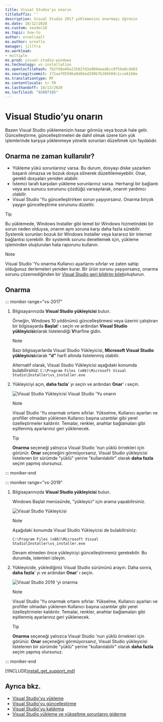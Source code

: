 ```yaml
---
title: Visual Studio’yu onarın
titleSuffix: ''
description: Visual Studio 2017 yüklemesini onarmayı öğrenin
ms.date: 10/12/2020
ms.custom: seodec18
ms.topic: how-to
author: ornellaalt
ms.author: ornella
manager: jillfra
ms.workload:
- multiple
ms.prod: visual-studio-windows
ms.technology: vs-installation
ms.openlocfilehash: 7b2fd0a49a235827d3a9094aad6cc0f59a0cd403
ms.sourcegitcommit: 172aaf05596a9d8ded298b7b104569c1cce6160e
ms.translationtype: MT
ms.contentlocale: tr-TR
ms.lasthandoff: 10/13/2020
ms.locfileid: "92007105"
---
```

# <a name="repair-visual-studio"></a>Visual Studio’yu onarın

Bazen Visual Studio yüklemenizin hasar görmüş veya bozuk hale gelir. Güncelleştirme, güncelleştirmeleri de dahil olmak üzere tüm yük işlemlerinde karşıya yüklenmeye yönelik sorunları düzeltmek için faydalıdır.

## <a name="when-to-use-repair"></a>Onarma ne zaman kullanılır?
* Yükleme yükü sorunlarınız varsa. Bu durum, dosyayı diske yazarken başarılı olmazsa ve bozuk dosya silinerek düzeltilemeyebilir. Onar, gerekli dosyaları yeniden alabilir. 
* İstemci tarafı karşıdan yükleme sorunlarınız varsa. Herhangi bir bağlantı veya ara sunucu sorununu çözdüğü varsayılarak, onarım yardımcı olabilir. 
* Visual Studio 'Yu güncelleştirirken sorun yaşıyorsanız. Onarma birçok yaygın güncelleştirme sorununu düzeltir. 

> [!TIP] 
> Bu yüklemede, Windows Installer gibi temel bir Windows hizmetindeki bir sorun neden olduysa, onarım aynı soruna karşı daha fazla sürebilir. Systemik sorunları bozuk bir Windows Installer veya kararsız bir internet bağlantısı içerebilir. Bir systemik sorunu denetlemek için, yükleme işleminden oluşturulan hata raporunu kullanın.

> [!NOTE] 
> Visual Studio 'Yu onarma Kullanıcı ayarlarını sıfırlar ve zaten sahip olduğunuz derlemeleri yeniden kurar. Bir ürün sorunu yaşıyorsanız, onarma sorunu çözemediğinden bir [Visual Studio geri bildirim bileti](https://developercommunity.visualstudio.com/content/problem/post.html?space=8)oluşturun.

## <a name="how-to-repair"></a>Onarma
::: moniker range="vs-2017"

1. Bilgisayarınızda **Visual Studio yükleyicisi** bulun.

     Örneğin, Windows 10 yıldönümü güncelleştirmesi veya üzerini çalıştıran bir bilgisayarda **Başlat**' ı seçin ve ardından **Visual Studio yükleyicisi**olarak listelendiği **V**harfine gidin.

   > [!NOTE]
   > Bazı bilgisayarlarda Visual Studio Yükleyicisi, **Microsoft Visual Studio yükleyicisi**olarak **"d"** harfi altında listelenmiş olabilir.
   >
   > Alternatif olarak, Visual Studio Yükleyicisi aşağıdaki konumda bulabilirsiniz: `C:\Program Files (x86)\Microsoft Visual Studio\Installer\vs_installer.exe`

1. Yükleyiciyi açın, **daha fazla**' yı seçin ve ardından **Onar**' ı seçin.

    ![Visual Studio Yükleyicisi Visual Studio 'Yu onarın](media/repair-visual-studio.png "Visual Studio Yükleyicisi Visual Studio 'Yu onarın")

   > [!NOTE]
   > Visual Studio 'Yu onarmak ortamı sıfırlar. Yükselme, Kullanıcı ayarları ve profiller olmadan yüklenen Kullanıcı başına uzantılar gibi yerel özelleştirmeler kaldırılır. Temalar, renkler, anahtar bağlamaları gibi eşitlenmiş ayarlarınız geri yüklenecek.
   >

   > [!TIP]
   > **Onarma** seçeneği yalnızca Visual Studio 'nun yüklü örnekleri için görünür. **Onar** seçeneğini görmüyorsanız, Visual Studio yükleyicisi listelenen bir sürümde "yüklü" yerine "kullanılabilir" olarak **daha fazla** seçim yapmış olursunuz.

::: moniker-end

::: moniker range="vs-2019"

1. Bilgisayarınızda **Visual Studio yükleyicisi** bulun.

     Windows Başlat menüsünde, "yükleyici" için arama yapabilirsiniz.

     ![Visual Studio Yükleyicisi](media/vs-2019/visual-studio-installer.png "Visual Studio Yükleyicisi arayın")

     > [!NOTE]
     > Aşağıdaki konumda Visual Studio Yükleyicisi de bulabilirsiniz:
     >
     > `C:\Program Files (x86)\Microsoft Visual Studio\Installer\vs_installer.exe`

    Devam etmeden önce yükleyiciyi güncelleştirmeniz gerekebilir. Bu durumda, istemleri izleyin.

1. Yükleyicide, yüklediğiniz Visual Studio sürümünü arayın. Daha sonra, **daha fazla**' yı ve ardından **Onar**' ı seçin.

     ![Visual Studio 2019 'yi onarma](media/vs-2019/vs-installer-repair.png "Visual Studio 2019 'yi onarma")

   > [!NOTE]
   > Visual Studio 'Yu onarmak ortamı sıfırlar. Yükselme, Kullanıcı ayarları ve profiller olmadan yüklenen Kullanıcı başına uzantılar gibi yerel özelleştirmeler kaldırılır. Temalar, renkler, anahtar bağlamaları gibi eşitlenmiş ayarlarınız geri yüklenecek.
   >

   > [!TIP]
   > **Onarma** seçeneği yalnızca Visual Studio 'nun yüklü örnekleri için görünür. **Onar** seçeneğini görmüyorsanız, Visual Studio yükleyicisi listelenen bir sürümde "yüklü" yerine "kullanılabilir" olarak **daha fazla** seçim yapmış olursunuz.

::: moniker-end

[!INCLUDE[install_get_support_md](includes/install_get_support_md.md)]

## <a name="see-also"></a>Ayrıca bkz.

* [Visual Studio'yu yükleme](install-visual-studio.md)
* [Visual Studio’yu güncelleştirme](update-visual-studio.md)
* [Visual Studio'yu kaldırma](uninstall-visual-studio.md)
* [Visual Studio yükleme ve yükseltme sorunlarını giderme](troubleshooting-installation-issues.md)
